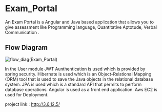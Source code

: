 # Exam_Portal

An Exam Portal is a  Angular and Java based application that allows you to give assessment like Programming language, Quantitative Aptotude, Verbal Communication .


## Flow Diagram


![flow_diag(Exam_Portal)](https://user-images.githubusercontent.com/71813414/162561074-70366def-d5dd-4939-905b-c61ff389eb5f.jpeg)

In the User module JWT Aunthentication is used which is provided by spring security.
Hibernate is used which is  an Object-Relational Mapping (ORM) tool that is used to save the Java objects in the relational database system.
JPA is used which is a standard API that permits to perform database operations.
Angular is used as a front end application.
Aws EC2 is used for Deployment.

project link : http://3.6.12.5/



